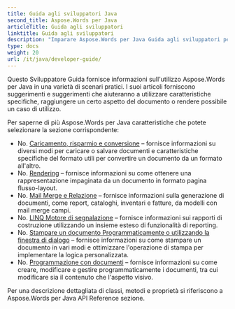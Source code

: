 ```yaml
---
title: Guida agli sviluppatori Java
second_title: Aspose.Words per Java
articleTitle: Guida agli sviluppatori
linktitle: Guida agli sviluppatori
description: "Imparare Aspose.Words per Java Guida agli sviluppatori per ottenere più casi di utilizzo, consigli e dettagli tecnici."
type: docs
weight: 20
url: /it/java/developer-guide/
---
```


Questo Sviluppatore Guida fornisce informazioni sull'utilizzo Aspose.Words per Java in una varietà di scenari pratici. I suoi articoli forniscono suggerimenti e suggerimenti che aiuteranno a utilizzare caratteristiche specifiche, raggiungere un certo aspetto del documento o rendere possibile un caso di utilizzo.

Per saperne di più Aspose.Words per Java caratteristiche che potete selezionare la sezione corrispondente:

- No. [Caricamento, risparmio e conversione](/words/it/java/loading-saving-and-converting/) – fornisce informazioni su diversi modi per caricare o salvare documenti e caratteristiche specifiche del formato utili per convertire un documento da un formato all'altro.
- No. [Rendering](/words/it/java/rendering/) – fornisce informazioni su come ottenere una rappresentazione impaginata da un documento in formato pagina flusso-layout.
- No. [Mail Merge e Relazione](https://docs.aspose.com/words/java/mail-merge-and-reporting/) – fornisce informazioni sulla generazione di documenti, come report, cataloghi, inventari e fatture, da modelli con mail merge campi.
- No. [LINQ Motore di segnalazione](https://docs.aspose.com/words/java/linq-reporting-engine/) – fornisce informazioni sui rapporti di costruzione utilizzando un insieme esteso di funzionalità di reporting.
- No. [Stampare un documento Programmaticamente o utilizzando la finestra di dialogo](/words/it/java/print-a-document-programmatically-or-using-dialogs/) – fornisce informazioni su come stampare un documento in vari modi e ottimizzare l'operazione di stampa per implementare la logica personalizzata.
- No. [Programmazione con documenti](/words/it/java/programming-with-documents/) – fornisce informazioni su come creare, modificare e gestire programmaticamente i documenti, tra cui modificare sia il contenuto che l'aspetto visivo.

Per una descrizione dettagliata di classi, metodi e proprietà si riferiscono a Aspose.Words per Java API Reference sezione.
